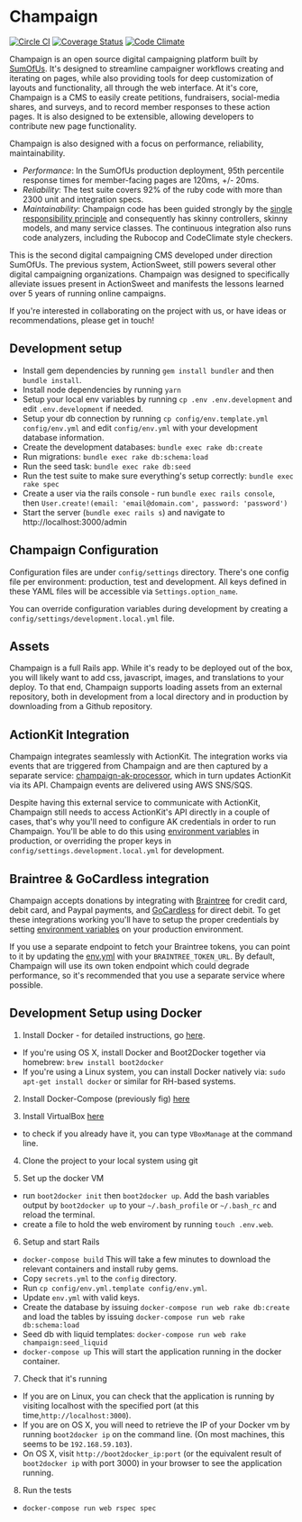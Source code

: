 # Champaign

[![Circle CI](https://circleci.com/gh/SumOfUs/Champaign/tree/master.svg?style=shield)](https://circleci.com/gh/SumOfUs/Champaign/tree/master) [![Coverage Status](https://coveralls.io/repos/github/SumOfUs/Champaign/badge.svg?branch=master)](https://coveralls.io/github/SumOfUs/Champaign?branch=master) [![Code Climate](https://codeclimate.com/github/SumOfUs/Champaign/badges/gpa.svg)](https://codeclimate.com/github/SumOfUs/Champaign)

Champaign is an open source digital campaigning platform built by [SumOfUs](http://sumofus.org/). It's designed to streamline campaigner workflows creating and iterating on pages, while also providing tools for deep customization of layouts and functionality, all through the web interface. At it's core, Champaign is a CMS to easily create petitions, fundraisers, social-media shares, and surveys, and to record member responses to these action pages. It is also designed to be extensible, allowing developers to contribute new page functionality.

Champaign is also designed with a focus on performance, reliability, maintainability.
- *Performance*: In the SumOfUs production deployment, 95th percentile response times for member-facing pages are 120ms, +/- 20ms.
- *Reliability*: The test suite covers 92% of the ruby code with more than 2300 unit and integration specs.
- *Maintainability*: Champaign code has been guided strongly by the [single responsibility principle](https://en.wikipedia.org/wiki/Single_responsibility_principle) and consequently has skinny controllers, skinny models, and many service classes. The continuous integration also runs code analyzers, including the Rubocop and CodeClimate style checkers.

This is the second digital campaigning CMS developed under direction SumOfUs. The previous system, ActionSweet, still powers several other digital campaigning organizations. Champaign was designed to specifically alleviate issues present in ActionSweet and manifests the lessons learned over 5 years of running online campaigns.

If you're interested in collaborating on the project with us, or have ideas or recommendations, please get in touch!

## Development setup

* Install gem dependencies by running `gem install bundler` and then `bundle install`.
* Install node dependencies by running `yarn`
* Setup your local env variables by running `cp .env .env.development` and edit `.env.development` if needed.
* Setup your db connection by running `cp config/env.template.yml config/env.yml` and edit
  `config/env.yml` with your development database information.
* Create the development databases: `bundle exec rake db:create`
* Run migrations: `bundle exec rake db:schema:load`
* Run the seed task: `bundle exec rake db:seed`
* Run the test suite to make sure everything's setup correctly: `bundle
  exec rake spec`
* Create a user via the rails console - run `bundle exec rails console`, then
  `User.create!(email: 'email@domain.com', password: 'password')`
* Start the server (`bundle exec rails s`) and navigate to http://localhost:3000/admin

## Champaign Configuration

Configuration files are under `config/settings` directory. There's one
config file per environment: production, test and development. All keys
defined in these YAML files will be accessible via
`Settings.option_name`.

You can override configuration variables during development by creating
a `config/settings/development.local.yml` file.

## Assets

Champaign is a full Rails app. While it's ready to be deployed out of the box, you will likely want to add css, javascript, images, and translations to your deploy. To that end, Champaign supports loading assets from an external repository, both in development from a local directory and in production by downloading from a Github repository.

## ActionKit Integration

Champaign integrates seamlessly with ActionKit. The integration works
via events that are triggered from Champaign and are then captured by
a separate service: [champaign-ak-processor](https://github.com/SumOfUs/champaign-ak-processor), which in turn
updates ActionKit via its API. Champaign events are delivered using AWS SNS/SQS.

Despite having this external service to communicate with ActionKit,
Champaign still needs to access ActionKit's API directly in a couple of
cases, that's why you'll need to configure AK credentials in order to
run Champaign. You'll be able to do this using [environment variables](config/settings/production.yml)
 in production, or overriding the proper keys in `config/settings.development.local.yml`
for development.

## Braintree & GoCardless integration

Champaign accepts donations by integrating with [Braintree](https://www.braintreepayments.com/) for
credit card, debit card, and Paypal payments, and [GoCardless](https://gocardless.com/) for direct debit. To get these integrations
working you'll have to setup the proper credentials by setting [environment variables](config/settings/production.yml) on
your production environment.

If you use a separate endpoint to fetch your Braintree tokens, you can point to it by updating
the [env.yml](env.yml) with your `BRAINTREE_TOKEN_URL`. By default, Champaign will use its own token
endpoint which could degrade performance, so it's recommended that you use a separate service where
possible.

## Development Setup using Docker

1. Install Docker - for detailed instructions, go [here](https://docs.docker.com/installation/).
  * If you're using OS X, install Docker and Boot2Docker together via homebrew: `brew install boot2docker`
  * If you're using a Linux system, you can install Docker natively via: `sudo apt-get install docker` or
  similar for RH-based systems.

2. Install Docker-Compose (previously fig) [here](http://docs.docker.com/compose/install/)


3. Install VirtualBox [here](https://www.virtualbox.org/wiki/Downloads)
  * to check if you already have it, you can type `VBoxManage` at the command line.

4. Clone the project to your local system using git

5. Set up the docker VM
  * run `boot2docker init` then `boot2docker up`. Add the bash variables output by `boot2docker up` to your `~/.bash_profile` or `~/.bash_rc` and reload the terminal.
  * create a file to hold the web enviroment by running `touch .env.web`.
6. Setup and start Rails
  * `docker-compose build` This will take a few minutes to download the relevant containers and install
  ruby gems.
  * Copy `secrets.yml` to the `config` directory.
  * Run `cp config/env.yml.template config/env.yml`.
  * Update `env.yml` with valid keys.
  * Create the database by issuing `docker-compose run web rake db:create` and load the tables by issuing `docker-compose run web rake db:schema:load`
  * Seed db with liquid templates: `docker-compose run web rake champaign:seed_liquid `
  * `docker-compose up` This will start the application running in the docker container.

7. Check that it's running
  * If you are on Linux, you can check that the application is running by visiting localhost with the specified port (at this time,`http://localhost:3000`).
  * If you are on OS X, you will need to retrieve the IP of your Docker vm by running `boot2docker ip`
  on the command line. (On most machines, this seems to be `192.168.59.103`).
  * On OS X, visit `http://boot2docker_ip:port` (or the equivalent result of `boot2docker ip` with port 3000) in your browser to see the application running.

8. Run the tests
  * `docker-compose run web rspec spec`
